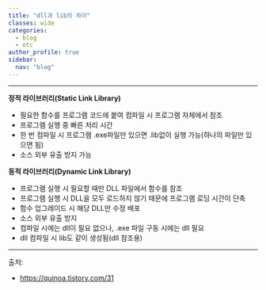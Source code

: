 ```yaml
---
title: "dll과 lib의 차이"
classes: wide
categories: 
  - blog
  - etc
author_profile: true
sidebar:
  nav: "blog"
---
```

---

**정적 라이브러리(Static Link Library)**  
  
* 필요한 함수를 프로그램 코드에 붙여 컴파일 시 프로그램 자체에서 참조
* 프로그램 실행 중 빠른 처리 시간
* 한 번 컴파일 시 프로그램 .exe파일만 있으면 .lib없이 실행 가능(하나의 파일만 있으면 됨)
* 소스 외부 유출 방지 가능
  
**동적 라이브러리(Dynamic Link Library)**  
  
* 프로그램 실행 시 필요할 때만 DLL 파일에서 함수를 참조
* 프로그램 실행 시 DLL을 모두 로드하지 않기 때문에 프로그램 로딩 시간이 단축
* 함수 업그레이드 시 해당 DLL만 수정 배포
* 소스 외부 유출 방지 
* 컴파일 시에는 dll이 필요 없으나, .exe 파일 구동 시에는 dll 필요
* dll 컴파일 시 lib도 같이 생성됨(dll 참조용)
  
  
---  
출처:   
* https://quinoa.tistory.com/31
